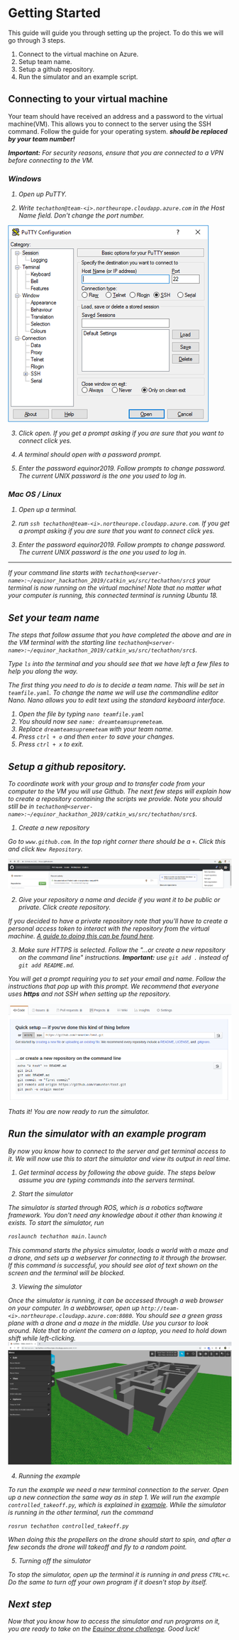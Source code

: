 # Getting Started

This guide will guide you through setting up the project. To do this we will go through 3 steps.

1. Connect to the virtual machine on Azure.
2. Setup team name.
3. Setup a github repository.
4. Run the simulator and an example script.

## Connecting to your virtual machine

Your team should have received an address and a password to the virtual machine(VM). This allows you to connect to the server using the SSH command. Follow the guide for your operating system. **<i> should be replaced by your team number!**

**Important:** For security reasons, ensure that you are connected to a VPN before connecting to the VM.

### Windows

1. Open up PuTTY.

2. Write `techathon@team-<i>.northeurope.cloudapp.azure.com` in the Host Name field. Don't change the port number.

![Putty](resources/putty.png)

3. Click open. If you get a prompt asking if you are sure that you want to connect click yes.

4. A terminal should open with a password prompt.

5. Enter the password equinor2019. Follow prompts to change password. The current UNIX password is the one you used to log in.

### Mac OS / Linux

1. Open up a terminal.

2. run `ssh techathon@team-<i>.northeurope.cloudapp.azure.com`. If you get a prompt asking if you are sure that you want to connect click yes.

3. Enter the password equinor2019. Follow prompts to change password. The current UNIX password is the one you used to log in. 

---

If your command line starts with `techathon@<server-name>:~/equinor_hackathon_2019/catkin_ws/src/techathon/src$` your terminal is now running on the virtual machine! Note that no matter what your computer is running, this connected terminal is running Ubuntu 18.

## Set your team name

The steps that follow assume that you have completed the above and are in the VM terminal with the starting line `techathon@<server-name>:~/equinor_hackathon_2019/catkin_ws/src/techathon/src$`. 

Type `ls` into the terminal and you should see that we have left a few files to help you along the way.

The first thing you need to do is to decide a team name. This will be set in `teamfile.yaml`. To change the name we will use the commandline editor Nano. Nano allows you to edit text using the standard keyboard interface.

1. Open the file by typing `nano teamfile.yaml`
2. You should now see `name: dreamteamsupremeteam`.
3. Replace `dreamteamsupremeteam` with your team name.
4. Press `ctrl + o` and then `enter` to save your changes.
5. Press `ctrl + x` to exit.

## Setup a github repository.

To coordinate work with your group and to transfer code from your computer to the VM you will use Github. The next few steps will explain how to create a repository containing the scripts we provide. Note you should still be in `techathon@<server-name>:~/equinor_hackathon_2019/catkin_ws/src/techathon/src$`.

1. Create a new repository

Go to `www.github.com`. In the top right corner there should be a `+`. Click this and click `New Repository`.

![New_Repo](resources/new_repo.png)

2. Give your repository a name and decide if you want it to be public or private. Click create repository.

If you decided to have a private repository note that you'll have to create a personal access token to interact with the repository from the virtual machine. [A guide to doing this can be found here](https://help.github.com/en/articles/creating-a-personal-access-token-for-the-command-line). 

3. Make sure HTTPS is selected. Follow the "…or create a new repository on the command line" instructions. **Important:** use `git add .` instead of `git add README.md`.

You will get a prompt requiring you to set your email and name. Follow the instructions that pop up with this prompt. We recommend that everyone uses **https** and not SSH when setting up the repository. 

![git_instructions](resources/gitguide.png)

Thats it! You are now ready to run the simulator.

## Run the simulator with an example program
By now you know how to connect to the server and get terminal access to it. We will now use this to start the simulator and view its output in real time. 
1. Get terminal access by following the above guide. The steps below assume you are typing commands into the servers terminal. 

2. Start the simulator

The simulator is started through ROS, which is a robotics software framework. You don't need any knowledge about it other than knowing it exists. To start the simulator, run 
```bash
roslaunch techathon main.launch
```
This command starts the physics simulator, loads a world with a maze and a drone, and sets up a webserver for connecting to it through the browser. If this command is successful, you should see alot of text shown on the screen and the terminal will be blocked.

3. Viewing the simulator

Once the simulator is running, it can be accessed through a web browser on your computer. 
In a webbrowser, open up `http://team-<i>.northeurope.cloudapp.azure.com:8080`. You should see a green grass plane with a drone and a maze in the middle. Use you cursor to look around. Note that to orient the camera on a laptop, you need to hold down shift while left-clicking. 
![gazebo web](resources/gzweb.png)

4. Running the example

To run the example we need a new terminal connection to the server. Open up a new connection the same way as in step 1. We will run the example `controlled_takeoff.py`, which is explained in [example](examples.md). While the simulator is running in the other terminal, run the command
```
rosrun techathon controlled_takeoff.py
```
When doing this the propellers on the drone should start to spin, and after a few seconds the drone will takeoff and fly to a random point. 

5. Turning off the simulator

To stop the simulator, open up the terminal it is running in and press `CTRL+c`. Do the same to turn off your own program if it doesn't stop by itself. 


## Next step
Now that you know how to access the simulator and run programs on it, you are ready to take on the [Equinor drone challenge](task.md). Good luck!

